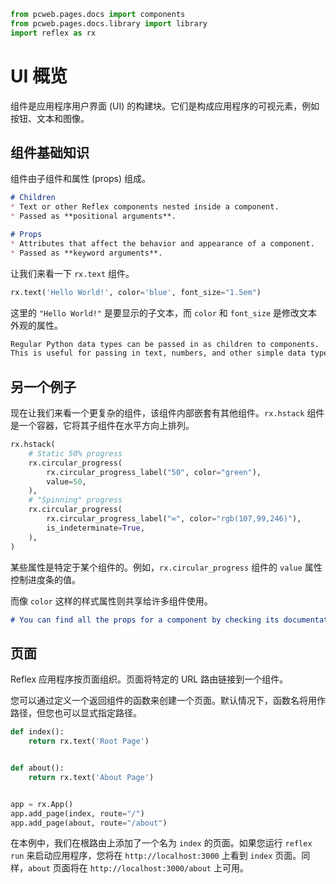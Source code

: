 ```python exec
from pcweb.pages.docs import components
from pcweb.pages.docs.library import library
import reflex as rx
```

# UI 概览

组件是应用程序用户界面 (UI) 的构建块。它们是构成应用程序的可视元素，例如按钮、文本和图像。

## 组件基础知识

组件由子组件和属性 (props) 组成。

```md definition
# Children
* Text or other Reflex components nested inside a component.
* Passed as **positional arguments**.

# Props
* Attributes that affect the behavior and appearance of a component.
* Passed as **keyword arguments**.
```

让我们来看一下 `rx.text` 组件。

```python demo
rx.text('Hello World!', color='blue', font_size="1.5em")
```

这里的 `"Hello World!"` 是要显示的子文本，而 `color` 和 `font_size` 是修改文本外观的属性。

```md alert success
Regular Python data types can be passed in as children to components.
This is useful for passing in text, numbers, and other simple data types.
```

## 另一个例子

现在让我们来看一个更复杂的组件，该组件内部嵌套有其他组件。`rx.hstack` 组件是一个容器，它将其子组件在水平方向上排列。

```python demo
rx.hstack(
    # Static 50% progress
    rx.circular_progress(
        rx.circular_progress_label("50", color="green"),
        value=50,
    ),
    # "Spinning" progress
    rx.circular_progress(
        rx.circular_progress_label("∞", color="rgb(107,99,246)"),
        is_indeterminate=True,
    ),
)
```

某些属性是特定于某个组件的。例如，`rx.circular_progress` 组件的 `value` 属性控制进度条的值。

而像 `color` 这样的样式属性则共享给许多组件使用。

```md alert info
# You can find all the props for a component by checking its documentation page in the [component library]({library.path}).
```

## 页面

Reflex 应用程序按页面组织。页面将特定的 URL 路由链接到一个组件。

您可以通过定义一个返回组件的函数来创建一个页面。默认情况下，函数名将用作路径，但您也可以显式指定路径。

```python
def index():
    return rx.text('Root Page')


def about():
    return rx.text('About Page')


app = rx.App()
app.add_page(index, route="/")
app.add_page(about, route="/about")
```

在本例中，我们在根路由上添加了一个名为 `index` 的页面。如果您运行 `reflex run` 来启动应用程序，您将在 `http://localhost:3000` 上看到 `index` 页面。同样，`about` 页面将在 `http://localhost:3000/about` 上可用。

